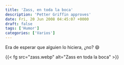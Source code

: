 ```yaml
---
title: 'Zass, en toda la boca'
description: 'Petter Griffin approves'
date: Fri, 20 Jun 2008 04:45:07 +0000
draft: false
tags: ['Humor']
categories: ['Varios']
---
```


Era de esperar que alguien lo hiciera, ¿no? :smile:

{{< fg src="zass.webp" alt="Zass en toda la boca" >}}